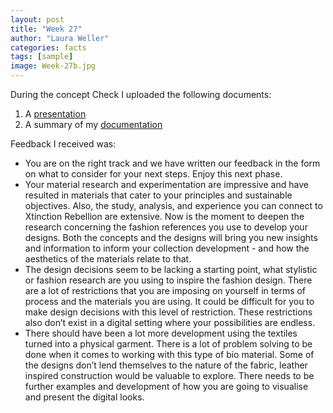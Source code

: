 ```yaml
---
layout: post
title: "Week 27"
author: "Laura Weller"
categories: facts
tags: [sample]
image: Week-27b.jpg
---
```

During the concept Check I uploaded the following documents:

1. A [presentation](https://docs.google.com/presentation/d/1vFodQ1glvVmcF-5hzmwbFup0p4GPKvkI/edit?usp=drive_link&ouid=117429730282650331398&rtpof=true&sd=true)
2. A summary of my [documentation](../../assets/nonimg/graduation-info-summary-of-documentation.pdf)

Feedback I received was:
- You are on the right track and we have written our feedback in the form on what to consider for your next steps. Enjoy this next phase.
- Your material research and experimentation are impressive and have resulted in materials that cater to your principles and sustainable objectives. Also, the study, analysis, and experience you can connect to Xtinction Rebellion are extensive. Now is the moment to deepen the research concerning the fashion references you use to develop your designs. Both the concepts and the designs will bring you new insights and information to inform your collection development - and how the aesthetics of the materials relate to that.
- The design decisions seem to be lacking a starting point, what stylistic or fashion research are you using to inspire the fashion design. There are a lot of restrictions that you are imposing on yourself in terms of process and the materials you are using. It could be difficult for you to make design decisions with this level of restriction. These restrictions also don’t exist in a digital setting where your possibilities are endless. 
- There should have been a lot more development using the textiles turned into a physical garment. There is a lot of problem solving to be done when it comes to working with this type of bio material. Some of the designs don’t lend themselves to the nature of the fabric, leather inspired construction would be valuable to explore. There needs to be further examples and development of how you are going to visualise and present the digital looks. 






